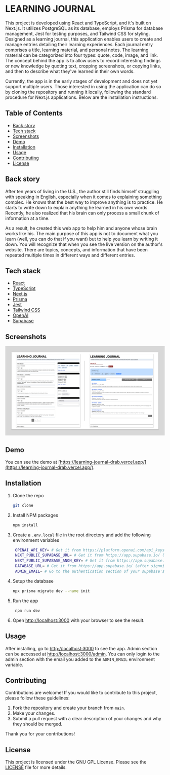 # LEARNING JOURNAL

This project is developed using React and TypeScript, and it's built on Next.js. It utilizes PostgreSQL as its database, employs Prisma for database management, Jest for testing purposes, and Tailwind CSS for styling. Designed as a learning journal, this application enables users to create and manage entries detailing their learning experiences. Each journal entry comprises a title, learning material, and personal notes. The learning material can be categorized into four types: quote, code, image, and link. The concept behind the app is to allow users to record interesting findings or new knowledge by quoting text, cropping screenshots, or copying links, and then to describe what they've learned in their own words.

Currently, the app is in the early stages of development and does not yet support multiple users. Those interested in using the application can do so by cloning the repository and running it locally, following the standard procedure for Next.js applications. Below are the installation instructions.

## Table of Contents

- [Back story](#back-story)
- [Tech stack](#tech-stack)
- [Screenshots](#screenshots)
- [Demo](#demo)
- [Installation](#installation)
- [Usage](#usage)
- [Contributing](#contributing)
- [License](#license)

## Back story

After ten years of living in the U.S., the author still finds himself struggling with speaking in English, especially when it comes to explaining something complex. He knows that the best way to improve anything is to practice. He starts to write down to explain anything he learned in his own words. Recently, he also realized that his brain can only process a small chunk of information at a time.

As a result, he created this web app to help him and anyone whose brain works like his. The main purpose of this app is not to document what you learn (well, you can do that if you want) but to help you learn by writing it down. You will recognize that when you see the live version on the author's website. There are topics, concepts, and information that have been repeated multiple times in different ways and different entries.

## Tech stack

- [React](https://reactjs.org/)
- [TypeScript](https://www.typescriptlang.org/)
- [Next.js](https://nextjs.org/)
- [Prisma](https://www.prisma.io/)
- [Jest](https://jestjs.io/)
- [Tailwind CSS](https://tailwindcss.com/)
- [OpenAI](https://openai.com/)
- [Supabase](https://supabase.io/)

## Screenshots

![Learning Journal Screenshot](./learning-journal-screenshot.png)

## Demo

You can see the demo at [https://learning-journal-drab.vercel.app/](https://learning-journal-drab.vercel.app/).

## Installation

1. Clone the repo

   ```sh
   git clone
   ```

2. Install NPM packages

   ```sh
   npm install
   ```

3. Create a `.env.local` file in the root directory and add the following environment variables

   ```sh
    OPENAI_API_KEY= # Get it from https://platform.openai.com/api_keys (after signning up for an account).
    NEXT_PUBLIC_SUPABASE_URL= # Get it from https://app.supabase.io/ (after signning up for an account and create your own organization and project).
    NEXT_PUBLIC_SUPABASE_ANON_KEY= # Get it from https://app.supabase.io/ (after signning up for an account and create your own organization and project).
    DATABASE_URL= # Get it from https://app.supabase.io/ (after signning up for an account and create your own organization and project).
    ADMIN_EMAIL= # Go to the authentication section of your supabase's project, create a new user with an email and add it here. You can only use this email to log in to the admin section for managing the journals on your app.

   ```

4. Setup the database

   ```sh
   npx prisma migrate dev --name init
   ```

5. Run the app

   ```sh
    npm run dev
   ```

6. Open [http://localhost:3000](http://localhost:3000) with your browser to see the result.

## Usage

After installing, go to [http://localhost:3000](http://localhost:3000) to see the app. Admin section can be accessed at [http://localhost:3000/admin](http://localhost:3000/admin). You can only login to the admin section with the email you added to the `ADMIN_EMAIL` environment variable.

## Contributing

Contributions are welcome! If you would like to contribute to this project, please follow these guidelines:

1. Fork the repository and create your branch from `main`.
2. Make your changes.
3. Submit a pull request with a clear description of your changes and why they should be merged.

Thank you for your contributions!

## License

This project is licensed under the GNU GPL License.
Please see the [LICENSE](./LICENSE) file for more details.

